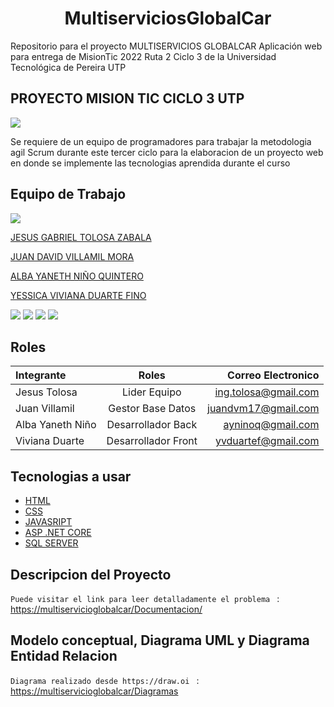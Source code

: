 <h1 align="center"> MultiserviciosGlobalCar </h1>

Repositorio para el proyecto MULTISERVICIOS GLOBALCAR Aplicación web para entrega de MisionTic 2022 Ruta 2 Ciclo 3 de la Universidad Tecnológica de Pereira UTP

##  PROYECTO MISION TIC CICLO 3 UTP


![](https://talentodigital.mintic.gov.co/734/articles-159479_img_recuadro.jpg)

Se requiere de un equipo de programadores para trabajar la metodologia agil Scrum durante este tercer ciclo para la elaboracion de un proyecto web en donde se implemente las tecnologias aprendida durante el curso



## Equipo de Trabajo
![](https://talentodigital.mintic.gov.co/734/channels-633_logo_talento_digital.svg)

[JESUS GABRIEL TOLOSA ZABALA](https://github.com/gabotolosa)

[JUAN DAVID VILLAMIL MORA](https://github.com/judavimo17)

[ALBA YANETH NIÑO QUINTERO](https://github.com/albanino)

[YESSICA VIVIANA DUARTE FINO](https://github.com/vivdu)

![](https://img.shields.io/github/tag/pandao/editor.md.svg) ![](https://img.shields.io/github/release/pandao/editor.md.svg) ![](https://img.shields.io/github/issues/pandao/editor.md.svg) ![](https://img.shields.io/bower/v/editor.md.svg)


## Roles 
| Integrante  | Roles  | Correo Electronico |
| :------------ |:---------------:| -----:|                    
|Jesus Tolosa  | Lider Equipo | ing.tolosa@gmail.com
|Juan Villamil  | Gestor Base Datos |juandvm17@gmail.com
|Alba Yaneth Niño | Desarrollador Back |ayninoq@gmail.com
|Viviana Duarte | Desarrollador Front |yvduartef@gmail.com

## Tecnologias a usar

- [HTML](https://lenguajehtml.com/html/)
- [CSS](https://lenguajecss.com/)
- [JAVASRIPT](https://www.javascript.com/)
- [ASP .NET CORE](https://docs.microsoft.com/es-es/dotnet/welcome)
- [SQL SERVER](https://www.microsoft.com/es-es/sql-server/sql-server-downloads)

## Descripcion del Proyecto 

`Puede visitar el link para leer detalladamente el problema ` :[ https://multiservicioglobalcar/Documentacion/](https://github.com/Proyecto-Imaster-Ciclo-3/MultiserviciosGlobalCar/blob/main/Documentacion.md)


## Modelo conceptual, Diagrama UML y Diagrama Entidad Relacion 

`Diagrama realizado desde https://draw.oi ` : [https://multiservicioglobalcar/Diagramas](https://viewer.diagrams.net/?tags=%7B%7D&highlight=0000ff&edit=_blank&layers=1&nav=1&page-id=jmDnNmUA80Y7p93uCzOF&title=Diagrama%20sin%20t%C3%ADtulo%20drawio.html#Uhttps%3A%2F%2Fdrive.google.com%2Fuc%3Fid%3D1Wg6vq2D67Z42oyh-EkzBnOz0WoRgrSwu%26export%3Ddownload)

